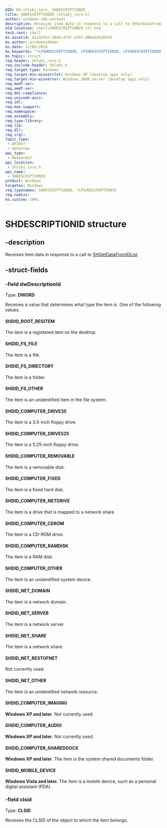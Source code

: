 ```yaml
---
UID: NS:shlobj_core._SHDESCRIPTIONID
title: SHDESCRIPTIONID (shlobj_core.h)
author: windows-sdk-content
description: Receives item data in response to a call to SHGetDataFromIDList.
old-location: shell\SHDESCRIPTIONID_str.htm
tech.root: shell
ms.assetid: dca32567-2049-4797-af87-d08a5d5d055d
ms.author: windowssdkdev
ms.date: 12/05/2018
ms.keywords: "*LPSHDESCRIPTIONID, LPSHDESCRIPTIONID, LPSHDESCRIPTIONID structure pointer [Windows Shell], SHDESCRIPTIONID, SHDESCRIPTIONID structure [Windows Shell], SHDID_COMPUTER_AUDIO, SHDID_COMPUTER_CDROM, SHDID_COMPUTER_DRIVE35, SHDID_COMPUTER_DRIVE525, SHDID_COMPUTER_FIXED, SHDID_COMPUTER_IMAGING, SHDID_COMPUTER_NETDRIVE, SHDID_COMPUTER_OTHER, SHDID_COMPUTER_RAMDISK, SHDID_COMPUTER_REMOVABLE, SHDID_COMPUTER_SHAREDDOCS, SHDID_FS_DIRECTORY, SHDID_FS_FILE, SHDID_FS_OTHER, SHDID_MOBILE_DEVICE, SHDID_NET_DOMAIN, SHDID_NET_OTHER, SHDID_NET_RESTOFNET, SHDID_NET_SERVER, SHDID_NET_SHARE, SHDID_ROOT_REGITEM, _SHDESCRIPTIONID, _win32_SHDESCRIPTIONID_str, shell.SHDESCRIPTIONID_str, shlobj_core/LPSHDESCRIPTIONID, shlobj_core/SHDESCRIPTIONID"
ms.topic: struct
req.header: shlobj_core.h
req.include-header: Shlobj.h
req.target-type: Windows
req.target-min-winverclnt: Windows XP [desktop apps only]
req.target-min-winversvr: Windows 2000 Server [desktop apps only]
req.kmdf-ver: 
req.umdf-ver: 
req.ddi-compliance: 
req.unicode-ansi: 
req.idl: 
req.max-support: 
req.namespace: 
req.assembly: 
req.type-library: 
req.lib: 
req.dll: 
req.irql: 
topic_type:
 - APIRef
 - kbSyntax
api_type:
 - HeaderDef
api_location:
 - shlobj_core.h
api_name:
 - SHDESCRIPTIONID
product: Windows
targetos: Windows
req.typenames: SHDESCRIPTIONID, *LPSHDESCRIPTIONID
req.redist: 
ms.custom: 19H1
---
```


# SHDESCRIPTIONID structure


## -description


Receives item data in response to a call to <a href="https://msdn.microsoft.com/11c041bd-22fd-46a4-b75c-cc86ee771241">SHGetDataFromIDList</a>.


## -struct-fields




### -field dwDescriptionId

Type: <b>DWORD</b>

Receives a value that determines what type the item is. One of the following values.



#### SHDID_ROOT_REGITEM

The item is a registered item on the desktop.



#### SHDID_FS_FILE

The item is a file.



#### SHDID_FS_DIRECTORY

The item is a folder.



#### SHDID_FS_OTHER

The item is an unidentified item in the file system.



#### SHDID_COMPUTER_DRIVE35

The item is a 3.5-inch floppy drive.



#### SHDID_COMPUTER_DRIVE525

The item is a 5.25-inch floppy drive.



#### SHDID_COMPUTER_REMOVABLE

The item is a removable disk.



#### SHDID_COMPUTER_FIXED

The item is a fixed hard disk.



#### SHDID_COMPUTER_NETDRIVE

The item is a drive that is mapped to a network share.



#### SHDID_COMPUTER_CDROM

The item is a CD-ROM drive.



#### SHDID_COMPUTER_RAMDISK

The item is a RAM disk.



#### SHDID_COMPUTER_OTHER

The item is an unidentified system device.



#### SHDID_NET_DOMAIN

The item is a network domain.



#### SHDID_NET_SERVER

The item is a network server.



#### SHDID_NET_SHARE

The item is a network share.



#### SHDID_NET_RESTOFNET

Not currently used.



#### SHDID_NET_OTHER

The item is an unidentified network resource.



#### SHDID_COMPUTER_IMAGING

<b>Windows XP and later</b>. Not currently used.



#### SHDID_COMPUTER_AUDIO

<b>Windows XP and later</b>. Not currently used.



#### SHDID_COMPUTER_SHAREDDOCS

<b>Windows XP and later</b>. The item is the system shared documents folder.



#### SHDID_MOBILE_DEVICE

<b>Windows Vista and later.</b> The item is a mobile device, such as a personal digital assistant (PDA).


### -field clsid

Type: <b>CLSID</b>

Receives the CLSID of the object to which the item belongs.


